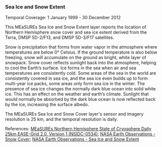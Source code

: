 ### Sea Ice and Snow Extent
Temporal Coverage: 1 January 1999 - 30 December 2012

This MEaSUREs Sea Ice and Snow Extent layer reports the location of Northern Hemisphere snow cover and sea ice extent derived from the Terra, DMSP 5D-2/F13, and DMSP 5D-3/F17 satellites.

Snow is precipitation that forms from water vapor in the atmosphere where temperatures are below 0° Celsius. If the ground temperature is also below freezing, snow will accumulate on the ground as bright, white layer of snowpack. Snow cover reflects sunlight back into the atmosphere, helping to cool the Earth’s surface. Ice forms in the sea when air and sea temperatures are consistently cold. Some areas of the sea in the world are consistently covered in sea ice, and the sea ice even builds up to form multi-year ice packs, some areas only form sea ice in the winter. The presence of sea ice changes the normally dark blue ocean into solid white ice. This has an effect on the weather and earth’s climate. Sunlight that would normally be absorbed by the dark blue ocean is now reflected back by the ice, increasing the surface albedo.

The MEaSUREs Sea Ice and Snow Cover layer's sensor and imagery resolution is 25 km, and the temporal resolution is daily.

References: [MEaSUREs Northern Hemisphere State of Cryosphere Daily 25km EASE-Grid 2.0, Version 1 (NSIDC-0534)](http://nsidc.org/data/nsidc-0534); [NASA Earth Observations - Snow Cover](http://neo.sci.gsfc.nasa.gov/view.php?datasetId=MOD10C1_M_SNOW); [NASA Earth Observations - Sea Ice and Snow Extent](http://neo.sci.gsfc.nasa.gov/view.php?datasetId=SCSIE_W)
